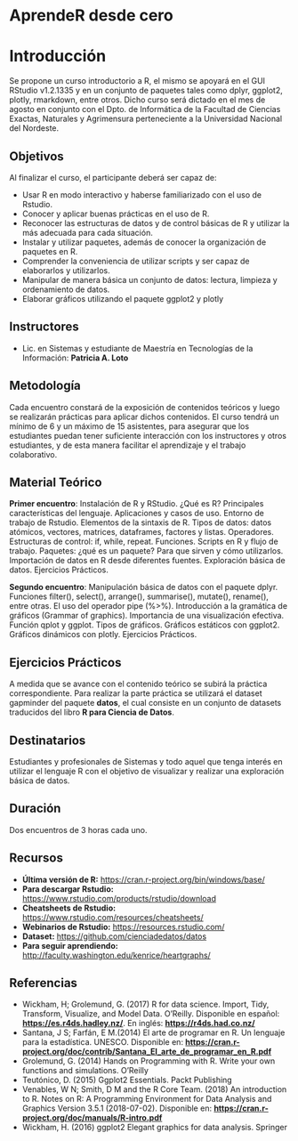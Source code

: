 # AprendeR desde cero

# Introducción
Se propone un curso introductorio a R, el mismo se apoyará en el GUI RStudio v1.2.1335 y en un conjunto de paquetes tales como dplyr, ggplot2, plotly, rmarkdown, entre otros.
Dicho curso será dictado en el mes de agosto en conjunto con el Dpto. de Informática de la Facultad de Ciencias Exactas, Naturales y Agrimensura perteneciente a la Universidad Nacional del Nordeste.

## Objetivos
Al finalizar el curso, el participante deberá ser capaz de:
*	Usar R en modo interactivo y haberse familiarizado con el uso de Rstudio.
*	Conocer y aplicar buenas prácticas en el uso de R.
*	Reconocer las estructuras de datos y de control básicas de R y utilizar la más adecuada para cada situación.
*	Instalar y utilizar paquetes, además de conocer la organización de  paquetes en R.
*	Comprender la conveniencia de utilizar scripts y ser capaz de elaborarlos y utilizarlos.
* Manipular de manera básica un conjunto de  datos: lectura, limpieza y ordenamiento de datos.
* Elaborar gráficos utilizando el paquete ggplot2 y plotly

## Instructores

*	Lic. en Sistemas y estudiante de Maestría en Tecnologías de la Información: **Patricia A. Loto** 

## Metodología
Cada encuentro constará de la exposición de contenidos teóricos y luego se realizarán prácticas para aplicar dichos contenidos. El curso tendrá un mínimo de 6 y un máximo de 15 asistentes, para asegurar que los estudiantes puedan tener suficiente interacción con los instructores y otros estudiantes, y de esta manera facilitar el aprendizaje y el trabajo colaborativo.

## Material Teórico
**Primer encuentro**: Instalación de R y RStudio. ¿Qué es R? Principales características del lenguaje. Aplicaciones y casos de uso. Entorno de trabajo de Rstudio. Elementos de la sintaxis de R. Tipos de datos: datos atómicos, vectores, matrices, dataframes, factores y listas. Operadores. Estructuras de control: if, while, repeat. Funciones. Scripts en R y flujo de trabajo.
Paquetes: ¿qué es un paquete? Para que sirven y cómo utilizarlos. Importación de datos en R desde diferentes fuentes. Exploración básica de datos. Ejercicios Prácticos.

**Segundo encuentro**: Manipulación básica de datos con el paquete dplyr. Funciones filter(), select(), arrange(), summarise(), mutate(), rename(),  entre otras. El uso del operador pipe (%>%). Introducción a la gramática de gráficos (Grammar of graphics). Importancia de una visualización efectiva. Función qplot y ggplot. Tipos de gráficos. Gráficos estáticos con ggplot2. Gráficos dinámicos con plotly. Ejercicios Prácticos.

## Ejercicios Prácticos
A medida que se avance con el contenido teórico se subirá la práctica correspondiente. Para realizar la parte práctica se utilizará el dataset gapminder del paquete **datos**, el cual consiste en un conjunto de datasets traducidos del libro **R para Ciencia de Datos**.

## Destinatarios
Estudiantes y profesionales de Sistemas y todo aquel que tenga interés en utilizar el lenguaje R con el objetivo de visualizar y realizar una exploración básica de datos.

## Duración
Dos encuentros de 3 horas cada uno. 

## Recursos 
* **Última versión de R:**  https://cran.r-project.org/bin/windows/base/ 
*	**Para descargar Rstudio:** https://www.rstudio.com/products/rstudio/download
* **Cheatsheets de Rstudio:** https://www.rstudio.com/resources/cheatsheets/
* **Webinarios de Rstudio:** https://resources.rstudio.com/
* **Dataset:** https://github.com/cienciadedatos/datos
* **Para seguir aprendiendo:** http://faculty.washington.edu/kenrice/heartgraphs/

## Referencias
*	Wickham, H; Grolemund, G. (2017) R for data science. Import, Tidy, Transform, Visualize, and Model Data. O’Reilly. 
  Disponible en español: **https://es.r4ds.hadley.nz/**. En inglés: **https://r4ds.had.co.nz/**
*	Santana, J S; Farfán, E M.(2014) El arte de programar en R. Un lenguaje para la estadística. UNESCO. 
  Disponible en: **https://cran.r-project.org/doc/contrib/Santana_El_arte_de_programar_en_R.pdf**
*	Grolemund, G. (2014) Hands on Programming with R. Write your own functions and simulations. O’Reilly
*	Teutónico, D. (2015) Ggplot2 Essentials. Packt Publishing
*	Venables, W N; Smith, D M and the R Core Team. (2018) An introduction to R. Notes on R: A Programming Environment for Data Analysis and Graphics Version 3.5.1 (2018-07-02).
  Disponible en: **https://cran.r-project.org/doc/manuals/R-intro.pdf**
*	Wickham, H. (2016) ggplot2 Elegant graphics for data analysis. Springer

